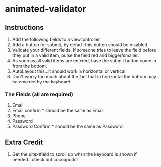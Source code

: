 animated-validator
==================

## Instructions

  1. Add the following fields to a viewcontroller
  2. Add a button for submit, by default this button should be disabled.
  3. Validate your different fields. If someone tries to leave the field before
     they put in a valid item, pulse the field red and bigger/smaller.
  4. As soon as all valid items are entered, have the submit button come in
     from the bottom.
  5. AutoLayout this...it should work in horizontal or vertical!
  6. Don't worry too much about the fact that in horizontal the bottom may
     be covered by the keyboard.

### The Fields (all are required)

  1. Email
  2. Email confirm
    * should be the same as Email
  3. Phone
  5. Password
  6. Password Confirm
    * should be the same as Password

## Extra Credit

  1. Get the uitextfield to scroll up when the keyboard is shown if
     needed...check out cocoapods!
